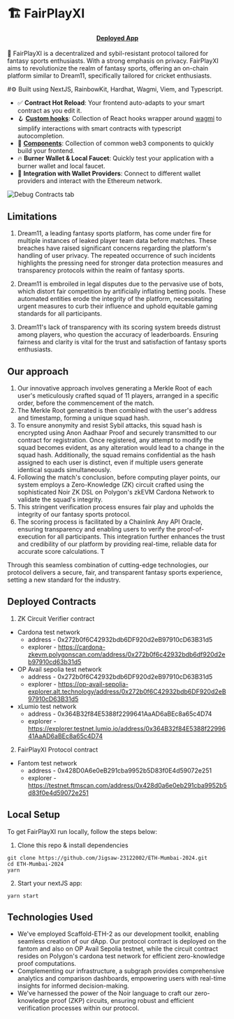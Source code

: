 # 🏗 FairPlayXI

<h4 align="center">
  <a href="https://fairplayxi-sarvagnya.vercel.app?_vercel_share=7XUHmYBZNDSloyWxg1fHNNumRZ4w0JVq">Deployed App</a>
</h4>

🧪 FairPlayXI is a decentralized and sybil-resistant protocol tailored for fantasy sports enthusiasts. With a strong emphasis on privacy. FairPlayXI aims to revolutionize the realm of fantasy sports, offering an on-chain platform similar to Dream11, specifically tailored for cricket enthusiasts.

#⚙️ Built using NextJS, RainbowKit, Hardhat, Wagmi, Viem, and Typescript.

- ✅ **Contract Hot Reload**: Your frontend auto-adapts to your smart contract as you edit it.
- 🪝 **[Custom hooks](https://docs.scaffoldeth.io/hooks/)**: Collection of React hooks wrapper around [wagmi](https://wagmi.sh/) to simplify interactions with smart contracts with typescript autocompletion.
- 🧱 [**Components**](https://docs.scaffoldeth.io/components/): Collection of common web3 components to quickly build your frontend.
- 🔥 **Burner Wallet & Local Faucet**: Quickly test your application with a burner wallet and local faucet.
- 🔐 **Integration with Wallet Providers**: Connect to different wallet providers and interact with the Ethereum network.

![Debug Contracts tab](https://github.com/scaffold-eth/scaffold-eth-2/assets/55535804/b237af0c-5027-4849-a5c1-2e31495cccb1)

## Limitations

1. Dream11, a leading fantasy sports platform, has come under fire for multiple instances of leaked player team data before matches. These breaches have raised significant concerns regarding the platform's handling of user privacy. The repeated occurrence of such incidents highlights the pressing need for stronger data protection measures and transparency protocols within the realm of fantasy sports.

2. Dream11 is embroiled in legal disputes due to the pervasive use of bots, which distort fair competition by artificially inflating betting pools. These automated entities erode the integrity of the platform, necessitating urgent measures to curb their influence and uphold equitable gaming standards for all participants.

3. Dream11's lack of transparency with its scoring system breeds distrust among players, who question the accuracy of leaderboards. Ensuring fairness and clarity is vital for the trust and satisfaction of fantasy sports enthusiasts.

## Our approach

1. Our innovative approach involves generating a Merkle Root of each user's meticulously crafted squad of 11 players, arranged in a specific order, before the commencement of the match.
2. The Merkle Root generated is then combined with the user's address and timestamp, forming a unique squad hash.
3. To ensure anonymity and resist Sybil attacks, this squad hash is encrypted using Anon Aadhaar Proof and securely transmitted to our contract for registration. Once registered, any attempt to modify the squad becomes evident, as any alteration would lead to a change in the squad hash. Additionally, the squad remains confidential as the hash assigned to each user is distinct, even if multiple users generate identical squads simultaneously.
4. Following the match's conclusion, before computing player points, our system employs a Zero-Knowledge (ZK) circuit crafted using the sophisticated Noir ZK DSL on Polygon's zkEVM Cardona Network to validate the squad's integrity.
5. This stringent verification process ensures fair play and upholds the integrity of our fantasy sports protocol.
6. The scoring process is facilitated by a Chainlink Any API Oracle, ensuring transparency and enabling users to verify the proof-of-execution for all participants. This integration further enhances the trust and credibility of our platform by providing real-time, reliable data for accurate score calculations. T

Through this seamless combination of cutting-edge technologies, our protocol delivers a secure, fair, and transparent fantasy sports experience, setting a new standard for the industry.

## Deployed Contracts

1. ZK Circuit Verifier contract
  - Cardona test network
     - address - 0x272b0f6C42932bdb6DF920d2eB97910cD63B31d5
     - explorer - https://cardona-zkevm.polygonscan.com/address/0x272b0f6c42932bdb6df920d2eb97910cd63b31d5
  - OP Avail sepolia test network
     - address - 0x272b0f6C42932bdb6DF920d2eB97910cD63B31d5
     - explorer - https://op-avail-sepolia-explorer.alt.technology/address/0x272b0f6C42932bdb6DF920d2eB97910cD63B31d5
  - xLumio test network
     - address - 0x364B32f84E5388f2299641AaAD6aBEc8a65c4D74
     - explorer - https://explorer.testnet.lumio.io/address/0x364B32f84E5388f2299641AaAD6aBEc8a65c4D74
2. FairPlayXI Protocol contract
  - Fantom test network
     - address - 0x428D0A6e0eB291cba9952b5D83f0E4d59072e251
     - explorer - https://testnet.ftmscan.com/address/0x428d0a6e0eb291cba9952b5d83f0e4d59072e251

## Local Setup

To get FairPlayXI run locally, follow the steps below:

1. Clone this repo & install dependencies

```
git clone https://github.com/Jigsaw-23122002/ETH-Mumbai-2024.git
cd ETH-Mumbai-2024
yarn
```

2. Start your nextJS app:

```
yarn start
```

## Technologies Used

- We've employed Scaffold-ETH-2 as our development toolkit, enabling seamless creation of our dApp. Our protocol contract is deployed on the fantom and also on OP Avail Sepolia testnet, while the circuit contract resides on Polygon's cardona test network for efficient zero-knowledge proof computations.
-  Complementing our infrastructure, a subgraph provides comprehensive analytics and comparison dashboards, empowering users with real-time insights for informed decision-making.
-   We've harnessed the power of the Noir language to craft our zero-knowledge proof (ZKP) circuits, ensuring robust and efficient verification processes within our protocol.
